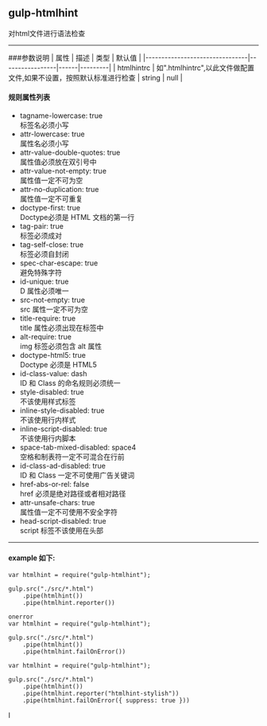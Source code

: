 ## gulp-htmlhint
对html文件进行语法检查
***
###参数说明
| 属性                         | 描述     | 类型 | 默认值 |
|--------------------------------|-----------------|------|---------|
| htmlhintrc | 如".htmlhintrc",以此文件做配置文件,如果不设置，按照默认标准进行检查 | string | null |
#### 规则属性列表
* tagname-lowercase: true<br>标签名必须小写
* attr-lowercase: true<br>属性名必须小写
* attr-value-double-quotes: true<br>属性值必须放在双引号中
* attr-value-not-empty: true<br>属性值一定不可为空
* attr-no-duplication: true<br>属性值一定不可重复
* doctype-first: true<br>Doctype必须是 HTML 文档的第一行
* tag-pair: true<br>标签必须成对
* tag-self-close: true<br>标签必须自封闭
* spec-char-escape: true<br>避免特殊字符
* id-unique: true<br>D 属性必须唯一
* src-not-empty: true<br>src 属性一定不可为空
* title-require: true<br>title 属性必须出现在标签中
* alt-require: true<br>img 标签必须包含 alt 属性
* doctype-html5: true<br>Doctype 必须是 HTML5
* id-class-value: dash<br>ID 和 Class 的命名规则必须统一
* style-disabled: true<br>不该使用样式标签
* inline-style-disabled: true<br>不该使用行内样式
* inline-script-disabled: true<br>不该使用行内脚本
* space-tab-mixed-disabled: space4<br>空格和制表符一定不可混合在行前
* id-class-ad-disabled: true<br>ID 和 Class 一定不可使用广告关键词
* href-abs-or-rel: false<br>href 必须是绝对路径或者相对路径
* attr-unsafe-chars: true<br>属性值一定不可使用不安全字符
* head-script-disabled: true<br>script 标签不该使用在头部
***
#### example 如下:
```
var htmlhint = require("gulp-htmlhint");
 
gulp.src("./src/*.html")
    .pipe(htmlhint())
    .pipe(htmlhint.reporter())
```
```
onerror
var htmlhint = require("gulp-htmlhint");
 
gulp.src("./src/*.html")
    .pipe(htmlhint())
    .pipe(htmlhint.failOnError())
```
```
var htmlhint = require("gulp-htmlhint");
 
gulp.src("./src/*.html")
    .pipe(htmlhint())
    .pipe(htmlhint.reporter("htmlhint-stylish"))
    .pipe(htmlhint.failOnError({ suppress: true }))
```








I












